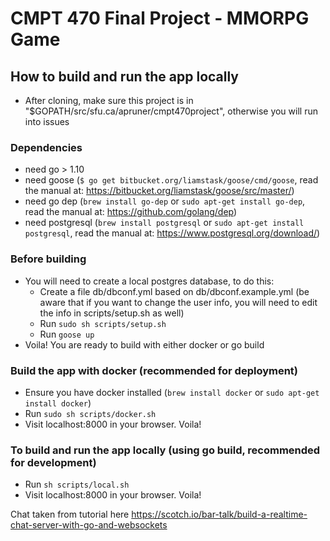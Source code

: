 # CMPT 470 Final Project - MMORPG Game

## How to build and run the app locally

- After cloning, make sure this project is in "$GOPATH/src/sfu.ca/apruner/cmpt470project", otherwise you will run into issues

### Dependencies
- need go > 1.10
- need goose (`$ go get bitbucket.org/liamstask/goose/cmd/goose`, read the manual at: <https://bitbucket.org/liamstask/goose/src/master/>)
- need go dep (`brew install go-dep` or `sudo apt-get install go-dep`, read the manual at: <https://github.com/golang/dep>)
- need postgresql (`brew install postgresql` or `sudo apt-get install postgresql`, read the manual at: <https://www.postgresql.org/download/>)

### Before building
- You will need to create a local postgres database, to do this:
  - Create a file db/dbconf.yml based on db/dbconf.example.yml (be aware that if you want to change the user info, you will need to edit the info in scripts/setup.sh as well)
  - Run `sudo sh scripts/setup.sh`
  - Run `goose up`
- Voila! You are ready to build with either docker or go build

### Build the app with docker (recommended for deployment)
- Ensure you have docker installed (`brew install docker` or `sudo apt-get install docker`)
- Run `sudo sh scripts/docker.sh`
- Visit localhost:8000 in your browser. Voila!

### To build and run the app locally (using go build, recommended for development)
- Run `sh scripts/local.sh`
- Visit localhost:8000 in your browser. Voila!

Chat taken from tutorial here https://scotch.io/bar-talk/build-a-realtime-chat-server-with-go-and-websockets